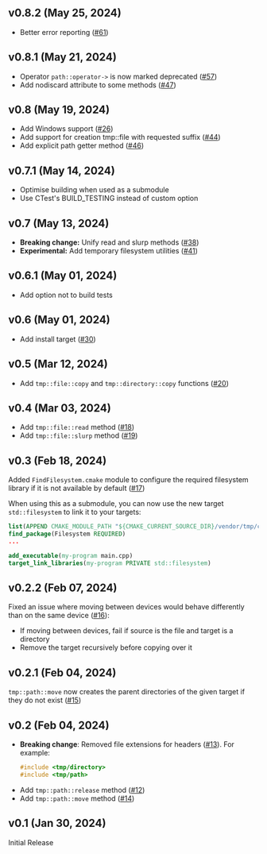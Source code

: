 ## v0.8.2 (May 25, 2024)

- Better error reporting ([#61](https://github.com/bugdea1er/tmp/pull/62))

## v0.8.1 (May 21, 2024)

- Operator `path::operator->` is now marked deprecated ([#57](https://github.com/bugdea1er/tmp/pull/57))
- Add nodiscard attribute to some methods ([#47](https://github.com/bugdea1er/tmp/pull/47))

## v0.8 (May 19, 2024)

- Add Windows support ([#26](https://github.com/bugdea1er/tmp/pull/26))
- Add support for creation tmp::file with requested suffix ([#44](https://github.com/bugdea1er/tmp/pull/44))
- Add explicit path getter method ([#46](https://github.com/bugdea1er/tmp/pull/46))

## v0.7.1 (May 14, 2024)

- Optimise building when used as a submodule
- Use CTest's BUILD_TESTING instead of custom option

## v0.7 (May 13, 2024)

- **Breaking change:** Unify read and slurp methods ([#38](https://github.com/bugdea1er/tmp/pull/38))
- **Experimental:** Add temporary filesystem utilities ([#41](https://github.com/bugdea1er/tmp/pull/41))

## v0.6.1 (May 01, 2024)

- Add option not to build tests

## v0.6 (May 01, 2024)

- Add install target ([#30](https://github.com/bugdea1er/tmp/pull/30))

## v0.5 (Mar 12, 2024)

- Add `tmp::file::copy` and `tmp::directory::copy` functions ([#20](https://github.com/bugdea1er/tmp/pull/20))

## v0.4 (Mar 03, 2024)

- Add `tmp::file::read` method ([#18](https://github.com/bugdea1er/tmp/pull/18))
- Add `tmp::file::slurp` method ([#19](https://github.com/bugdea1er/tmp/pull/19))

## v0.3 (Feb 18, 2024)

Added `FindFilesystem.cmake` module to configure the required filesystem library if it is not available by default ([#17](https://github.com/bugdea1er/tmp/pull/17))

When using this as a submodule, you can now use the new target `std::filesystem` to link it to your targets:
```cmake
list(APPEND CMAKE_MODULE_PATH "${CMAKE_CURRENT_SOURCE_DIR}/vendor/tmp/cmake/")
find_package(Filesystem REQUIRED)
...

add_executable(my-program main.cpp)
target_link_libraries(my-program PRIVATE std::filesystem)
```

## v0.2.2 (Feb 07, 2024)

Fixed an issue where moving between devices would behave differently than on the same device ([#16](https://github.com/bugdea1er/tmp/pull/16)):

- If moving between devices, fail if source is the file and target is a directory
- Remove the target recursively before copying over it

## v0.2.1 (Feb 04, 2024)

`tmp::path::move` now creates the parent directories of the given target if they do not exist ([#15](https://github.com/bugdea1er/tmp/pull/15))

## v0.2 (Feb 04, 2024)

- **Breaking change**: Removed file extensions for headers ([#13](https://github.com/bugdea1er/tmp/pull/13)). For example:
  ```cpp
  #include <tmp/directory>
  #include <tmp/path>
  ```
- Add `tmp::path::release` method ([#12](https://github.com/bugdea1er/tmp/pull/12))
- Add `tmp::path::move` method ([#14](https://github.com/bugdea1er/tmp/pull/14))

## v0.1 (Jan 30, 2024)

Initial Release
